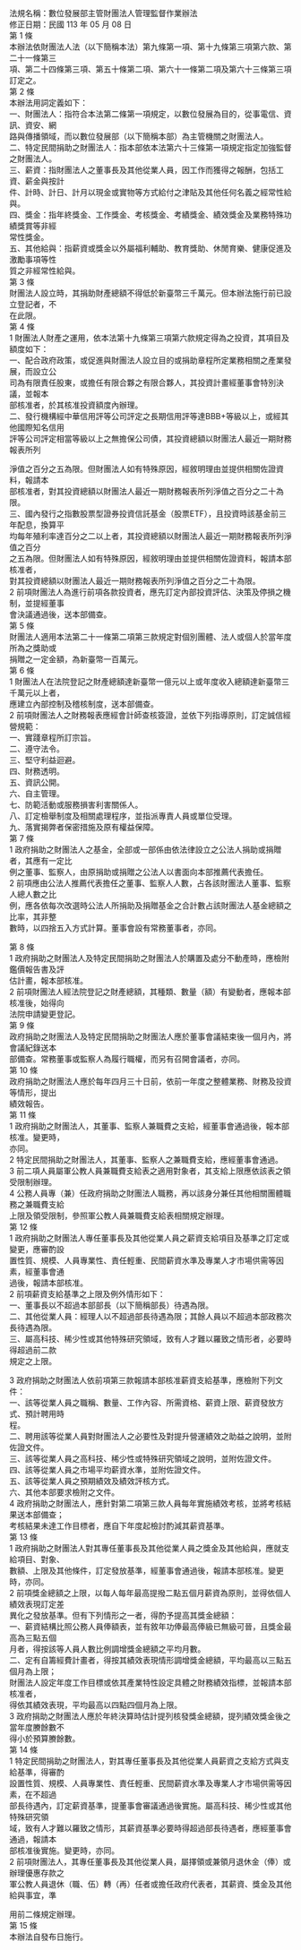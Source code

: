 法規名稱：數位發展部主管財團法人管理監督作業辦法  
修正日期：民國 113 年 05 月 08 日  
第 1 條  
本辦法依財團法人法（以下簡稱本法）第九條第一項、第十九條第三項第六款、第二十一條第三  
項、第二十四條第三項、第五十條第二項、第六十一條第二項及第六十三條第三項訂定之。  
第 2 條  
本辦法用詞定義如下：  
一、財團法人：指符合本法第二條第一項規定，以數位發展為目的，從事電信、資訊、資安、網  
路與傳播領域，而以數位發展部（以下簡稱本部）為主管機關之財團法人。  
二、特定民間捐助之財團法人：指本部依本法第六十三條第一項規定指定加強監督之財團法人。  
三、薪資：指財團法人之董事長及其他從業人員，因工作而獲得之報酬，包括工資、薪金與按計  
件、計時、計日、計月以現金或實物等方式給付之津貼及其他任何名義之經常性給與。  
四、獎金：指年終獎金、工作獎金、考核獎金、考績獎金、績效獎金及業務特殊功績獎賞等非經  
常性獎金。  
五、其他給與：指薪資或獎金以外屬福利輔助、教育獎助、休閒育樂、健康促進及激勵事項等性  
質之非經常性給與。  
第 3 條  
財團法人設立時，其捐助財產總額不得低於新臺幣三千萬元。但本辦法施行前已設立登記者，不  
在此限。  
第 4 條  
1 財團法人財產之運用，依本法第十九條第三項第六款規定得為之投資，其項目及額度如下：  
一、配合政府政策，或促進與財團法人設立目的或捐助章程所定業務相關之產業發展，而設立公  
司為有限責任股東，或擔任有限合夥之有限合夥人，其投資計畫經董事會特別決議，並報本  
部核准者，於其核准投資額度內辦理。  
二、發行機構經中華信用評等公司評定之長期信用評等達BBB+等級以上，或經其他國際知名信用  
評等公司評定相當等級以上之無擔保公司債，其投資總額以財團法人最近一期財務報表所列  


淨值之百分之五為限。但財團法人如有特殊原因，經敘明理由並提供相關佐證資料，報請本  
部核准者，對其投資總額以財團法人最近一期財務報表所列淨值之百分之二十為限。  
三、國內發行之指數股票型證券投資信託基金（股票ETF），且投資時該基金前三年配息，換算平  
均每年殖利率達百分之二以上者，其投資總額以財團法人最近一期財務報表所列淨值之百分  
之五為限。但財團法人如有特殊原因，經敘明理由並提供相關佐證資料，報請本部核准者，  
對其投資總額以財團法人最近一期財務報表所列淨值之百分之二十為限。  
2 前項財團法人為進行前項各款投資者，應先訂定內部投資評估、決策及停損之機制，並提經董事  
會決議通過後，送本部備查。  
第 5 條  
財團法人適用本法第二十一條第二項第三款規定對個別團體、法人或個人於當年度所為之獎助或  
捐贈之一定金額，為新臺幣一百萬元。  
第 6 條  
1 財團法人在法院登記之財產總額達新臺幣一億元以上或年度收入總額達新臺幣三千萬元以上者，  
應建立內部控制及稽核制度，送本部備查。  
2 前項財團法人之財務報表應經會計師查核簽證，並依下列指導原則，訂定誠信經營規範：  
一、實踐章程所訂宗旨。  
二、遵守法令。  
三、堅守利益迴避。  
四、財務透明。  
五、資訊公開。  
六、自主管理。  
七、防範活動或服務損害利害關係人。  
八、訂定檢舉制度及相關處理程序，並指派專責人員或單位受理。  
九、落實揭弊者保密措施及原有權益保障。  
第 7 條  
1 政府捐助之財團法人之基金，全部或一部係由依法律設立之公法人捐助或捐贈者，其應有一定比  
例之董事、監察人，由原捐助或捐贈之公法人以書面向本部推薦代表擔任。  
2 前項應由公法人推薦代表擔任之董事、監察人人數，占各該財團法人董事、監察人總人數之比  
例，應各依每次改選時公法人所捐助及捐贈基金之合計數占該財團法人基金總額之比率，其非整  
數時，以四捨五入方式計算。董事會設有常務董事者，亦同。  


第 8 條  
1 政府捐助之財團法人及特定民間捐助之財團法人於購置及處分不動產時，應檢附鑑價報告書及評  
估計畫，報本部核准。  
2 前項財團法人經法院登記之財產總額，其種類、數量（額）有變動者，應報本部核准後，始得向  
法院申請變更登記。  
第 9 條  
政府捐助之財團法人及特定民間捐助之財團法人應於董事會議結束後一個月內，將會議紀錄送本  
部備查。常務董事或監察人為履行職權，而另有召開會議者，亦同。  
第 10 條  
政府捐助之財團法人應於每年四月三十日前，依前一年度之整體業務、財務及投資等情形，提出  
績效報告。  
第 11 條  
1 政府捐助之財團法人，其董事、監察人兼職費之支給，經董事會通過後，報本部核准。變更時，  
亦同。  
2 特定民間捐助之財團法人，其董事、監察人之兼職費支給，應經董事會通過。  
3 前二項人員屬軍公教人員兼職費支給表之適用對象者，其支給上限應依該表之領受限制辦理。  
4 公務人員專（兼）任政府捐助之財團法人職務，再以該身分兼任其他相關團體職務之兼職費支給  
上限及領受限制，參照軍公教人員兼職費支給表相關規定辦理。  
第 12 條  
1 政府捐助之財團法人專任董事長及其他從業人員之薪資支給項目及基準之訂定或變更，應審酌設  
置性質、規模、人員專業性、責任輕重、民間薪資水準及專業人才市場供需等因素，經董事會通  
過後，報請本部核准。  
2 前項薪資支給基準之上限及例外情形如下：  
一、董事長以不超過本部部長（以下簡稱部長）待遇為限。  
二、其他從業人員：經理人以不超過部長待遇為限；其餘人員以不超過本部政務次長待遇為限。  
三、屬高科技、稀少性或其他特殊研究領域，致有人才難以羅致之情形者，必要時得超過前二款  
規定之上限。  


3 政府捐助之財團法人依前項第三款報請本部核准薪資支給基準，應檢附下列文件：  
一、該等從業人員之職稱、數量、工作內容、所需資格、薪資上限、薪資發放方式、預計聘用時  
程。  
二、聘用該等從業人員對財團法人之必要性及對提升營運績效之助益之說明，並附佐證文件。  
三、該等從業人員之高科技、稀少性或特殊研究領域之說明，並附佐證文件。  
四、該等從業人員之市場平均薪資水準，並附佐證文件。  
五、該等從業人員之預期績效及績效評核方式。  
六、其他本部要求檢附之文件。  
4 政府捐助之財團法人，應針對第二項第三款人員每年實施績效考核，並將考核結果送本部備查；  
考核結果未達工作目標者，應自下年度起檢討酌減其薪資基準。  
第 13 條  
1 政府捐助之財團法人對其專任董事長及其他從業人員之獎金及其他給與，應就支給項目、對象、  
數額、上限及其他條件，訂定發放基準，經董事會通過後，報請本部核准。變更時，亦同。  
2 前項獎金總額之上限，以每人每年最高提撥二點五個月薪資為原則，並得依個人績效表現訂定差  
異化之發放基準。但有下列情形之一者，得酌予提高其獎金總額：  
一、薪資結構比照公務人員俸額表，並有敘年功俸最高俸級已無級可晉，且獎金最高為三點五個  
月者，得按該等人員人數比例調增獎金總額之平均月數。  
二、定有自籌經費計畫者，得按其績效表現情形調增獎金總額，平均最高以三點五個月為上限；  
財團法人設定年度工作目標或依其產業特性設定具體之財務績效指標，並報請本部核准者，  
得依其績效表現，平均最高以四點四個月為上限。  
3 政府捐助之財團法人應於年終決算時估計提列核發獎金總額，提列績效獎金後之當年度賸餘數不  
得小於預算賸餘數。  
第 14 條  
1 特定民間捐助之財團法人，對其專任董事長及其他從業人員薪資之支給方式與支給基準，得審酌  
設置性質、規模、人員專業性、責任輕重、民間薪資水準及專業人才市場供需等因素，在不超過  
部長待遇內，訂定薪資基準，提董事會審議通過後實施。屬高科技、稀少性或其他特殊研究領  
域，致有人才難以羅致之情形，其薪資基準必要時得超過部長待遇者，應經董事會通過，報請本  
部核准後實施。變更時，亦同。  
2 前項財團法人，其專任董事長及其他從業人員，屬擇領或兼領月退休金（俸）或辦理優惠存款之  
軍公教人員退休（職、伍）轉（再）任者或擔任政府代表者，其薪資、獎金及其他給與事宜，準  


用前二條規定辦理。  
第 15 條  
本辦法自發布日施行。  


